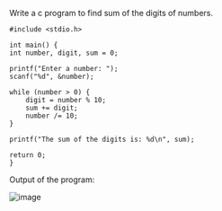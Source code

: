 Write a c program to find sum of the digits of numbers.


    #include <stdio.h>

    int main() {
    int number, digit, sum = 0;

    printf("Enter a number: ");
    scanf("%d", &number);

    while (number > 0) {
        digit = number % 10;
        sum += digit; 
        number /= 10; 
    }

    printf("The sum of the digits is: %d\n", sum);

    return 0;
    }
    

Output of the program:


![image](https://github.com/AklavyaSangra/Homework/assets/146859465/783dc8ab-4221-4dd5-abea-1f8b685e7774)
